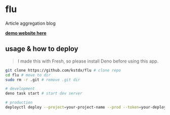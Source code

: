 # flu

Article aggregation blog

[**demo website here**](https://flu.deno.dev)

## usage & how to deploy

> I made this with Fresh, so please install Deno before using this app.

```sh
git clone https://github.com/kstdx/flu # clone repo
cd flu # move to dir
sudo rm -r .git # remove .git dir

# development
deno task start # start dev server

# production
deployctl deploy --project=your-project-name --prod --token=your-deploy-token main.ts
```
